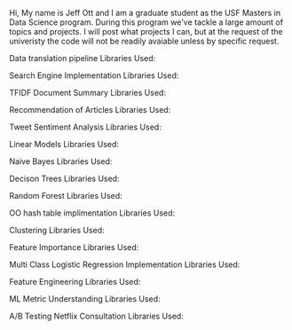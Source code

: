 Hi,
My name is Jeff Ott and I am a graduate student as the USF Masters in Data Science program. During this program we've tackle a large amount of topics and projects. I will post what projects I can, but at the request of the univeristy the code will not be readily avaiable unless by specific request. 

Data translation pipeline
Libraries Used:

Search Engine Implementation
Libraries Used:

TFIDF Document Summary 
Libraries Used:

Recommendation of Articles 
Libraries Used:

Tweet Sentiment Analysis 
Libraries Used:

Linear Models 
Libraries Used:

Naive Bayes
Libraries Used:

Decison Trees
Libraries Used:

Random Forest
Libraries Used:

OO hash table implimentation 
Libraries Used:

Clustering 
Libraries Used:

Feature Importance 
Libraries Used:

Multi Class Logistic Regression Implementation 
Libraries Used:

Feature Engineering
Libraries Used:

ML Metric Understanding
Libraries Used:

A/B Testing Netflix Consultation 
Libraries Used:




